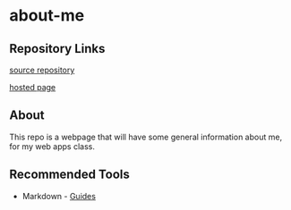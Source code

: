 # about-me

## Repository Links

[source repository](https://github.com/Echtniet/about-me)

[hosted page](https://echtniet.github.io/about-me/)

## About

This repo is a webpage that will have some general information about me, for my web apps class.

## Recommended Tools

* Markdown - [Guides](https://guides.github.com/features/mastering-markdown/)